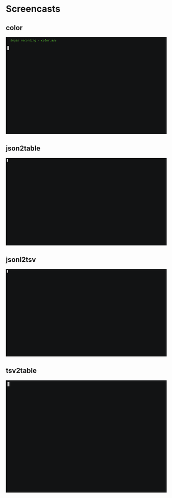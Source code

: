 # Screencasts
## color
[![color.cast](color.gif)](https://asciinema.org/a/0jmWyHoWDHAMqrnskzZ352tpl)

## json2table
[![json2table.cast](json2table.gif)](https://asciinema.org/a/LdZYPDVvf0YGpymCefiz1oiHA)

## jsonl2tsv
[![jsonl2tsv.cast](jsonl2tsv.gif)](https://asciinema.org/a/MW1WVgHQACU9RGcqs4M4NHeii)

## tsv2table
[![tsv2table.cast](tsv2table.gif)](https://asciinema.org/a/4CPWOFesWpKJtZnJ0LnL81WnB)

